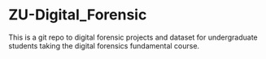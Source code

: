 # ZU-Digital_Forensic
This is a git repo to digital forensic projects and dataset for undergraduate students taking the digital forensics fundamental course. 
